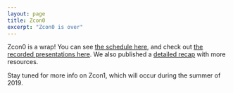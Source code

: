 ```yaml
---
layout: page
title: Zcon0
excerpt: "Zcon0 is over"
---
```


Zcon0 is a wrap! You can see [the schedule here](/zcon/schedule), and check out [the recorded presentations here](https://www.youtube.com/playlist?list=PL40dyJ0UYTLK507afWUMgzUYeh-i4qQWS). We also published a [detailed recap](https://z.cash.foundation//blog/zcon0-recap/) with more resources.

Stay tuned for more info on Zcon1, which will occur during the summer of 2019.
